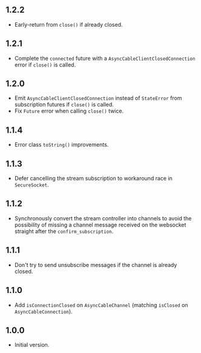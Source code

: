 ## 1.2.2

- Early-return from `close()` if already closed.

## 1.2.1

- Complete the `connected` future with a `AsyncCableClientClosedConnection` error if `close()` is called.

## 1.2.0

- Emit `AsyncCableClientClosedConnection` instead of `StateError` from subscription futures if `close()` is called.
- Fix `Future` error when calling `close()` twice.

## 1.1.4

- Error class `toString()` improvements.

## 1.1.3

- Defer cancelling the stream subscription to workaround race in `SecureSocket`.

## 1.1.2

- Synchronously convert the stream controller into channels to avoid the possibility of missing a channel message received on the websocket straight after the `confirm_subscription`.

## 1.1.1

- Don't try to send unsubscribe messages if the channel is already closed.

## 1.1.0

- Add `isConnectionClosed` on `AsyncCableChannel` (matching `isClosed` on `AsyncCableConnection`).

## 1.0.0

- Initial version.
